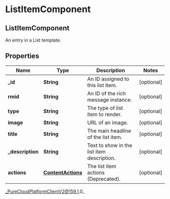 # ListItemComponent

## ListItemComponent
An entry in a List template.

## Properties

|Name | Type | Description | Notes|
|------------ | ------------- | ------------- | -------------|
| **_id** | **String** | An ID assigned to this list item. | [optional] |
| **rmid** | **String** | An ID of the rich message instance. | [optional] |
| **type** | **String** | The type of list item to render. | [optional] |
| **image** | **String** | URL of an image. | [optional] |
| **title** | **String** | The main headline of the list item. | [optional] |
| **_description** | **String** | Text to show in the list item description. | [optional] |
| **actions** | [**ContentActions**](ContentActions) | The list item actions (Deprecated). | [optional] |



_PureCloudPlatformClientV2@159.1.0_
